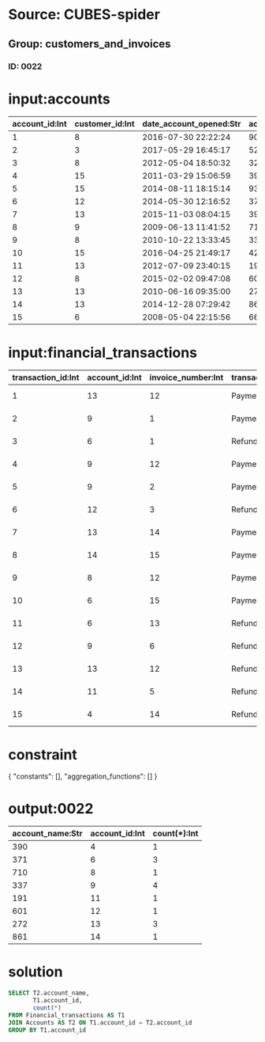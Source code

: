 # Source: CUBES-spider
## Group: customers_and_invoices
### ID: 0022

# input:accounts

| account_id:Int | customer_id:Int | date_account_opened:Str | account_name:Str | other_account_details:Str |
|---|---|---|---|---|
| 1 | 8 | 2016-07-30 22:22:24 | 900 | Regular |
| 2 | 3 | 2017-05-29 16:45:17 | 520 | VIP |
| 3 | 8 | 2012-05-04 18:50:32 | 323 | Regular |
| 4 | 15 | 2011-03-29 15:06:59 | 390 | VIP |
| 5 | 15 | 2014-08-11 18:15:14 | 935 | Regular |
| 6 | 12 | 2014-05-30 12:16:52 | 371 | Regular |
| 7 | 13 | 2015-11-03 08:04:15 | 398 | VIP |
| 8 | 9 | 2009-06-13 11:41:52 | 710 | Regular |
| 9 | 8 | 2010-10-22 13:33:45 | 337 | Regular |
| 10 | 15 | 2016-04-25 21:49:17 | 429 | VIP |
| 11 | 13 | 2012-07-09 23:40:15 | 191 | VIP |
| 12 | 8 | 2015-02-02 09:47:08 | 601 | Regular |
| 13 | 13 | 2010-06-16 09:35:00 | 272 | Regular |
| 14 | 13 | 2014-12-28 07:29:42 | 861 | VIP |
| 15 | 6 | 2008-05-04 22:15:56 | 662 | VIP |

# input:financial_transactions

| transaction_id:Int | account_id:Int | invoice_number:Int | transaction_type:Str | transaction_date:Str | transaction_amount:Dbl | transaction_comment:Str | other_transaction_details:Str |
|---|---|---|---|---|---|---|---|
| 1 | 13 | 12 | Payment | 2018-03-15 21:13:57 | 613.96 | nan | nan |
| 2 | 9 | 1 | Payment | 2018-03-13 13:27:46 | 368.46 | nan | nan |
| 3 | 6 | 1 | Refund | 2018-03-03 01:50:25 | 1598.25 | nan | nan |
| 4 | 9 | 12 | Payment | 2018-03-10 13:46:48 | 540.73 | nan | nan |
| 5 | 9 | 2 | Payment | 2018-03-23 04:56:12 | 1214.22 | nan | nan |
| 6 | 12 | 3 | Refund | 2018-03-22 21:58:37 | 1903.41 | nan | nan |
| 7 | 13 | 14 | Payment | 2018-03-12 03:06:52 | 1585.03 | nan | nan |
| 8 | 14 | 15 | Payment | 2018-03-11 21:57:47 | 1425.41 | nan | nan |
| 9 | 8 | 12 | Payment | 2018-03-07 04:32:54 | 1517.77 | nan | nan |
| 10 | 6 | 15 | Payment | 2018-03-14 19:09:07 | 1477.57 | nan | nan |
| 11 | 6 | 13 | Refund | 2018-03-12 22:51:05 | 1567.64 | nan | nan |
| 12 | 9 | 6 | Refund | 2018-03-05 19:55:23 | 1781.24 | nan | nan |
| 13 | 13 | 12 | Refund | 2018-03-24 12:05:11 | 899.87 | nan | nan |
| 14 | 11 | 5 | Refund | 2018-03-13 03:51:59 | 1462.62 | nan | nan |
| 15 | 4 | 14 | Refund | 2018-02-27 14:58:30 | 1979.66 | nan | nan |

# constraint

{
  "constants": [],
  "aggregation_functions": []
}

# output:0022

| account_name:Str | account_id:Int | count(*):Int |
|---|---|---|
| 390 | 4 | 1 |
| 371 | 6 | 3 |
| 710 | 8 | 1 |
| 337 | 9 | 4 |
| 191 | 11 | 1 |
| 601 | 12 | 1 |
| 272 | 13 | 3 |
| 861 | 14 | 1 |

# solution

```sql
SELECT T2.account_name,
       T1.account_id,
       count(*)
FROM Financial_transactions AS T1
JOIN Accounts AS T2 ON T1.account_id = T2.account_id
GROUP BY T1.account_id
```
